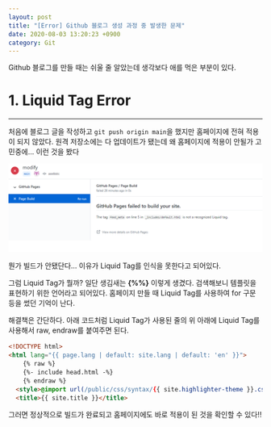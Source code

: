 ```yaml
---
layout: post
title: "[Error] Github 블로그 생성 과정 중 발생한 문제"
date: 2020-08-03 13:20:23 +0900
category: Git
---
```


Github 블로그를 만들 때는 쉬울 줄 알았는데 생각보다 애를 먹은 부분이 있다.

# 1. Liquid Tag Error

---

처음에 블로그 글을 작성하고 `git push origin main`을 했지만 홈페이지에 전혀 적용이 되지 않았다. 원격 저장소에는 다 업데이트가 됐는데 왜 홈페이지에 적용이 안될가 고민중에... 이런 것을 봤다

![alt text](/public/img/gitblog/gitblog_6.png)



뭔가 빌드가 안됐단다... 이유가 Liquid Tag를 인식을 못한다고 되어있다.



그럼 Liquid Tag가 뭘까? 일단 생김새는 __{\%\%}__ 이렇게 생겼다. 검색해보니 템플릿을 표현하기 위한 언어라고 되어있다. 홈페이지 만들 때 Liquid Tag를 사용하여 for 구문 등을 썼던 기억이 난다.



해결책은 간단하다. 아래 코드처럼 Liquid Tag가 사용된 줄의 위 아래에 Liquid Tag를 사용해서 raw, endraw를 붙여주면 된다.

```html
<!DOCTYPE html>
<html lang="{{ page.lang | default: site.lang | default: 'en' }}">
	{% raw %}
	{%- include head.html -%}
	{% endraw %}	
  <style>@import url(/public/css/syntax/{{ site.highlighter-theme }}.css);</style>
  <title>{{ site.title }}</title>
```



그러면 정상적으로 빌드가 완료되고 홈페이지에도 바로 적용이 된 것을 확인할 수 있다!!

